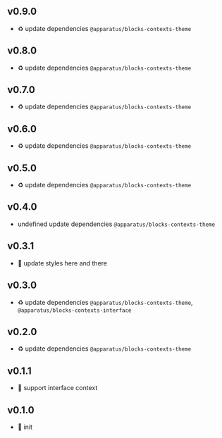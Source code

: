 ## v0.9.0

* ♻️ update dependencies `@apparatus/blocks-contexts-theme`

## v0.8.0

* ♻️ update dependencies `@apparatus/blocks-contexts-theme`

## v0.7.0

* ♻️ update dependencies `@apparatus/blocks-contexts-theme`

## v0.6.0

* ♻️ update dependencies `@apparatus/blocks-contexts-theme`

## v0.5.0

* ♻️ update dependencies `@apparatus/blocks-contexts-theme`

## v0.4.0

* undefined update dependencies `@apparatus/blocks-contexts-theme`

## v0.3.1

* 🐞 update styles here and there

## v0.3.0

* ♻️ update dependencies `@apparatus/blocks-contexts-theme`, `@apparatus/blocks-contexts-interface`

## v0.2.0

* ♻️ update dependencies `@apparatus/blocks-contexts-theme`

## v0.1.1

* 🐞 support interface context

## v0.1.0

* 🐣 init
